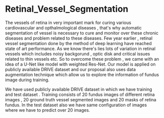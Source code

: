 # Retinal_Vessel_Segmentation
The vessels of retina in very important mark for curing various cardiovascular and opthalmological diseases , that's why automatic segmentation of vessel is necessary to cure and monitor over these chronic diseases and problem related to these diseases. Few year earlier ,  retinal vessel segmentation done by the method of deep learning have reached state of art performance. As we know there's lies lots of variation in retinal vessels which includes noisy backgorund , optic disk and critical issues related to thin vessels etc. So to overcome these problem , we came with an idea of a U-Net like model with weighted Res-Net. Our model is applied on publicly available DRIVE dataset and our proposal also uses data augmentation technique which allow us to explore the information of fundus image during training.

We have used publicly available DRIVE dataset in which we have training and test dataset . Training consists of 20 fundus images of different retina images ,  20 ground truth vessel segmented images and 20 masks of retina fundus. In the test dataset also we have same configuration of images where we have to predict over 20 images.
